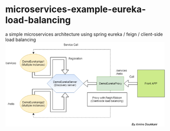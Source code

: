 # microservices-example-eureka-load-balancing
a simple microservices architecture using spring eureka / feign / client-side load balancing
![alt text](https://github.com/tekknowlogy/microservices/blob/master/mydiagxml.png)
